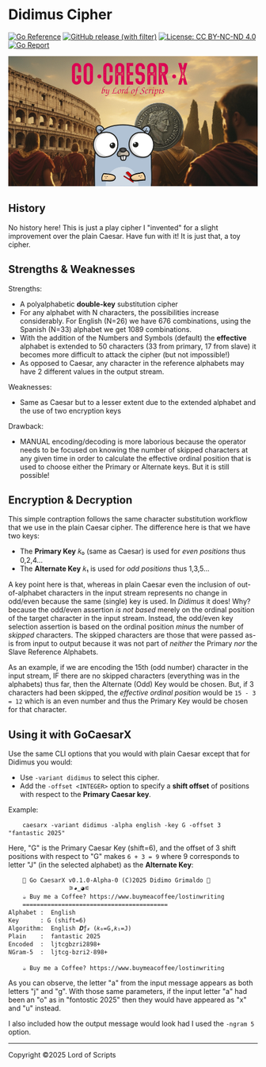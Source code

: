 # Didimus Cipher

[![Go Reference](https://pkg.go.dev/badge/github.com/lordofscripts/caesarx.svg)](https://pkg.go.dev/github.com/lordofscripts/caesarx)
[![GitHub release (with filter)](https://img.shields.io/github/v/release/lordofscripts/caesarx)](https://github.com/lordofscripts/caesarx/releases/latest)
[![License: CC BY-NC-ND 4.0](https://img.shields.io/badge/License-CC_BY--NC--ND_4.0-lightgrey.svg)](https://creativecommons.org/licenses/by-nc-nd/4.0/)
[![Go Report](https://goreportcard.com/badge/github.com/lordofscripts/caesarx)](https://goreportcard.com/report/github.com/lordofscripts/caesarx)

![](./assets/caesarx_header.jpg)


## History

No history here! This is just a play cipher I "invented" for a slight improvement over
the plain Caesar. Have fun with it! It is just that, a toy cipher.


## Strengths & Weaknesses

Strengths:
* A polyalphabetic **double-key** substitution cipher
* For any alphabet with N characters, the possibilities increase considerably. For English (N=26) we have 676 combinations, using the Spanish (N=33) alphabet we get 1089 combinations.
* With the addition of the Numbers and Symbols (default) the **effective** alphabet is extended to 50 characters (33 from primary, 17 from slave) it becomes more difficult to attack the cipher (but not impossible!)
* As opposed to Caesar, any character in the reference alphabets may have 2 different values in the output stream.

Weaknesses:
* Same as Caesar but to a lesser extent due to the extended alphabet and the use of two encryption keys

Drawback:

* MANUAL encoding/decoding is more laborious because the operator needs to be focused on knowing the number of skipped characters at any given time in order to calculate the effective ordinal position that is used to choose either the Primary or Alternate keys. But it is still possible!

## Encryption & Decryption

This simple contraption follows the same character substitution workflow that we use in
the plain Caesar cipher. The difference here is that we have two keys:

* The **Primary Key** 𝑘₀ (same as Caesar) is used for *even positions* thus 0,2,4...
* The **Alternate Key** 𝑘₁ is used for *odd positions* thus 1,3,5...

A key point here is that, whereas in plain Caesar even the inclusion of out-of-alphabet characters
in the input stream represents no change in odd/even because the same (single) key is used.
In *Didimus* it does! Why? because the odd/even assertion *is not based* merely on the 
ordinal position of the target character in the input stream. Instead, the odd/even key selection
assertion is based on the ordinal position *minus* the number of *skipped* characters.
The skipped characters are those that were passed as-is from input to output because it
was not part of *neither* the Primary *nor* the Slave Reference Alphabets.

As an example, if we are encoding the 15th (odd number) character in the input stream,
IF there are no skipped characters (everything was in the alphabets) thus far, then
the Alternate (Odd) Key would be chosen. But, if 3 characters had been skipped, the
*effective ordinal position* would be `15 - 3 = 12` which is an even number and thus the
Primary Key would be chosen for that character.


## Using it with GoCaesarX

Use the same CLI options that you would with plain Caesar except that for Didimus
you would:

* Use `-variant didimus` to select this cipher.
* Add the `-offset <INTEGER>` option to specify a **shift offset** of <INTEGER> positions with respect to the **Primary Caesar key**.
	
Example:
	
```
	caesarx -variant didimus -alpha english -key G -offset 3 "fantastic 2025"
```
	
Here, "G" is the Primary Caesar Key (shift=6), and the offset of 3 shift positions with
respect to "G" makes `6 + 3 = 9` where 9 corresponds to letter "J" (in the selected alphabet)
as the **Alternate Key**:
	
```
	🔱 Go CaesarX v0.1.0-Alpha-0 (C)2025 Didimo Grimaldo 🔱
				 ⚞◕͜ ◕⚟
	☕ Buy me a Coffee? https://www.buymeacoffee/lostinwriting
	=========================================
Alphabet :  English
Key      : G (shift=6)
Algorithm:  English 𝑫ƒ𝓍 (𝑘₀=G,𝑘₁=J)
Plain    :  fantastic 2025
Encoded  :  ljtcgbzri2898+
NGram-5  :  ljtcg·bzri2·898+

	☕ Buy me a Coffee? https://www.buymeacoffee/lostinwriting	
```

As you can observe, the letter "a" from the input message appears as both letters
"j" and "g". With those same parameters, if the input letter "a" had been an "o" 
as in "fontostic 2025" then they would have appeared as "x" and "u" instead.
	
I also included how the output message would look had I used the `-ngram 5` option.
	
***
Copyright &copy;2025 Lord of Scripts

